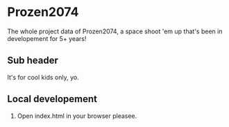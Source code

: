 # Prozen2074

The whole project data of Prozen2074, a space shoot 'em up that's been in developement for 5+ years!

## Sub header

It's for cool kids only, yo.

## Local developement

1. Open index.html in your browser pleasee.